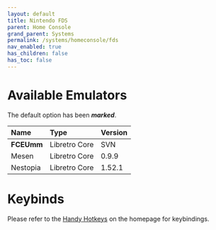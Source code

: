 ```yaml
---
layout: default
title: Nintendo FDS
parent: Home Console
grand_parent: Systems
permalink: /systems/homeconsole/fds
nav_enabled: true
has_children: false
has_toc: false
---
```


# Available Emulators

The default option has been ***marked***.

| Name                   | Type             | Version           |
|:-----------------------|:-----------------|:------------------|
| **FCEUmm**             | Libretro Core    | SVN               |
| Mesen                  | Libretro Core    | 0.9.9             |
| Nestopia               | Libretro Core    | 1.52.1            |


# Keybinds 

Please refer to the [Handy Hotkeys](/#handyhotkeys) on the homepage for keybindings.